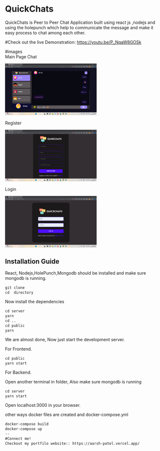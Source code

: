 # QuickChats 

QuickChats is Peer to Peer Chat Application built using react js ,nodejs and using the holepunch which help to communicate the message and make it easy process to chat among each other. 

#Check out the live Demonstration: https://youtu.be/P_NqaW8GOSk

#images
<br>
Main Page Chat

<img src="https://github.com/Aarsh30/QuickChats/blob/main/Screenshot%20(888).png" width="60%" height="50%" alt="" title="">


Register

<img src="https://github.com/Aarsh30/QuickChats/blob/main/Screenshot%20(889).png" width="60%" height="50%" alt="" title="">

Login

<img src="https://github.com/Aarsh30/QuickChats/blob/main/Screenshot%20(890).png" width="60%" height="50%" alt="" title="">


## Installation Guide


React, Nodejs,HolePunch,Mongodb should be installed and make sure mongodb is running.

```shell
git clone
cd  directory
```

Now install the dependencies
```shell
cd server
yarn
cd ..
cd public
yarn
```
We are almost done, Now just start the development server.

For Frontend.
```shell
cd public
yarn start
```
For Backend.

Open another terminal in folder, Also make sure mongodb is running 
```shell
cd server
yarn start
```

Open localhost:3000 in your browser.

other ways docker files are created and docker-compose.yml

```shell
docker-compose build
docker-compose up
--
#Connect me!
Checkout my portfilo website:: https://aarsh-patel.vercel.app/
